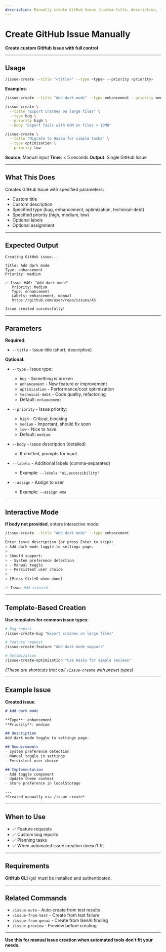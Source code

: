 ```yaml
---
description: Manually create GitHub Issue (custom title, description, labels)
---
```


# Create GitHub Issue Manually

**Create custom GitHub Issue with full control**

---

## Usage

```bash
/issue-create --title "<title>" --type <type> --priority <priority>
```

**Examples**:
```bash
/issue-create --title "Add dark mode" --type enhancement --priority medium

/issue-create \
  --title "Export crashes on large files" \
  --type bug \
  --priority high \
  --body "Export fails with OOM on files > 10MB"

/issue-create \
  --title "Migrate to Haiku for simple tasks" \
  --type optimization \
  --priority low
```

**Source**: Manual input
**Time**: < 5 seconds
**Output**: Single GitHub Issue

---

## What This Does

Creates GitHub Issue with specified parameters:
- Custom title
- Custom description
- Specified type (bug, enhancement, optimization, technical-debt)
- Specified priority (high, medium, low)
- Optional labels
- Optional assignment

---

## Expected Output

```
Creating GitHub issue...

Title: Add dark mode
Type: enhancement
Priority: medium

✅ Issue #46: "Add dark mode"
   Priority: Medium
   Type: enhancement
   Labels: enhancement, manual
   https://github.com/user/repo/issues/46

Issue created successfully!
```

---

## Parameters

**Required**:
- `--title` - Issue title (short, descriptive)

**Optional**:
- `--type` - Issue type:
  - `bug` - Something is broken
  - `enhancement` - New feature or improvement
  - `optimization` - Performance/cost optimization
  - `technical-debt` - Code quality, refactoring
  - Default: `enhancement`

- `--priority` - Issue priority:
  - `high` - Critical, blocking
  - `medium` - Important, should fix soon
  - `low` - Nice to have
  - Default: `medium`

- `--body` - Issue description (detailed)
  - If omitted, prompts for input

- `--labels` - Additional labels (comma-separated)
  - Example: `--labels "ui,accessibility"`

- `--assign` - Assign to user
  - Example: `--assign @me`

---

## Interactive Mode

**If body not provided**, enters interactive mode:

```bash
/issue-create --title "Add dark mode" --type enhancement

Enter issue description (or press Enter to skip):
> Add dark mode toggle to settings page.
>
> Should support:
> - System preference detection
> - Manual toggle
> - Persistent user choice
>
> [Press Ctrl+D when done]

✅ Issue #46 created
```

---

## Template-Based Creation

**Use templates for common issue types**:

```bash
# Bug report
/issue-create-bug "Export crashes on large files"

# Feature request
/issue-create-feature "Add dark mode support"

# Optimization
/issue-create-optimization "Use Haiku for simple reviews"
```

*(These are shortcuts that call `/issue-create` with preset types)*

---

## Example Issue

**Created issue**:
```markdown
# Add dark mode

**Type**: enhancement
**Priority**: medium

## Description
Add dark mode toggle to settings page.

## Requirements
- System preference detection
- Manual toggle in settings
- Persistent user choice

## Implementation
- Add toggle component
- Update theme context
- Store preference in localStorage

---
*Created manually via /issue-create*
```

---

## When to Use

- ✅ Feature requests
- ✅ Custom bug reports
- ✅ Planning tasks
- ✅ When automated issue creation doesn't fit

---

## Requirements

**GitHub CLI** (`gh`) must be installed and authenticated.

---

## Related Commands

- `/issue-auto` - Auto-create from test results
- `/issue-from-test` - Create from test failure
- `/issue-from-genai` - Create from GenAI finding
- `/issue-preview` - Preview before creating

---

**Use this for manual issue creation when automated tools don't fit your needs.**
